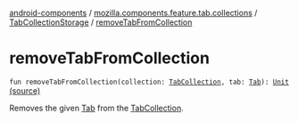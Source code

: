 [android-components](../../index.md) / [mozilla.components.feature.tab.collections](../index.md) / [TabCollectionStorage](index.md) / [removeTabFromCollection](./remove-tab-from-collection.md)

# removeTabFromCollection

`fun removeTabFromCollection(collection: `[`TabCollection`](../-tab-collection/index.md)`, tab: `[`Tab`](../-tab/index.md)`): `[`Unit`](https://kotlinlang.org/api/latest/jvm/stdlib/kotlin/-unit/index.html) [(source)](https://github.com/mozilla-mobile/android-components/blob/master/components/feature/tab-collections/src/main/java/mozilla/components/feature/tab/collections/TabCollectionStorage.kt#L83)

Removes the given [Tab](../-tab/index.md) from the [TabCollection](../-tab-collection/index.md).

